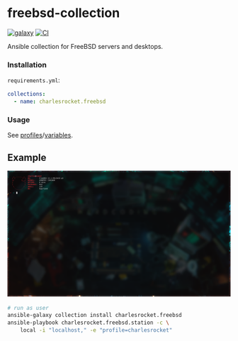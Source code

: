 # freebsd-collection
[![galaxy](https://img.shields.io/badge/dynamic/json?style=flat&label=galaxy&prefix=v&url=https://galaxy.ansible.com/api/v3/collections/charlesrocket/freebsd/&query=highest_version.version)](https://galaxy.ansible.com/ui/repo/published/charlesrocket/freebsd/)
[![CI](https://github.com/charlesrocket/freebsd-collection/actions/workflows/ci.yml/badge.svg)](https://github.com/charlesrocket/freebsd-collection/actions/workflows/ci.yml)

Ansible collection for FreeBSD servers and desktops.

### Installation

`requirements.yml`:

```yaml
collections:
  - name: charlesrocket.freebsd
```

### Usage

See [profiles](https://charlesrocket.github.io/freebsd-collection/docsite/profiles)/[variables](https://github.com/charlesrocket/freebsd-collection/tree/trunk/profiles/charlesrocket).

## Example

<img src="assets/screenshot.png" alt="screenshot" width="900"/>

```sh
# run as user
ansible-galaxy collection install charlesrocket.freebsd
ansible-playbook charlesrocket.freebsd.station -c \
    local -i "localhost," -e "profile=charlesrocket"
```
